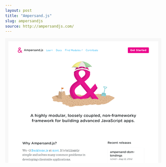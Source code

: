 ```yaml
---
layout: post
title: "Ampersand.js"
slug: ampersandjs
source: http://ampersandjs.com/
---
```


<img src="/screenshots/ampersandjs.png">
